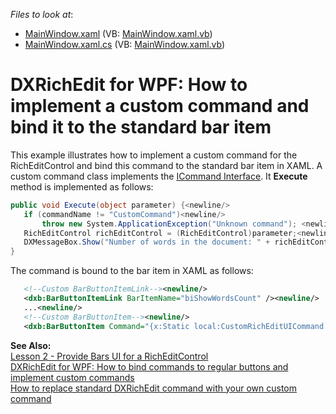 <!-- default file list -->
*Files to look at*:

* [MainWindow.xaml](./CS/MainWindow.xaml) (VB: [MainWindow.xaml.vb](./VB/MainWindow.xaml.vb))
* [MainWindow.xaml.cs](./CS/MainWindow.xaml.cs) (VB: [MainWindow.xaml.vb](./VB/MainWindow.xaml.vb))
<!-- default file list end -->
# DXRichEdit for WPF: How to implement a custom command and bind it to the standard bar item


<p>This example illustrates how to implement a custom command for the RichEditControl and bind this command to the standard bar item in XAML. A custom command class implements the <a href="http://msdn.microsoft.com/en-us/library/system.windows.input.icommand.aspx"><u>ICommand Interface</u></a>. It <strong>Execute</strong> method is implemented as follows:</p>

```cs
public void Execute(object parameter) {<newline/>
   if (commandName != "CustomCommand")<newline/>
       throw new System.ApplicationException("Unknown command"); <newline/>
   RichEditControl richEditControl = (RichEditControl)parameter;<newline/>
   DXMessageBox.Show("Number of words in the document: " + richEditControl.WordsCount.ToString());<newline/>
}
```

<p> </p><p>The command is bound to the bar item in XAML as follows:</p>

```xml
   <!--Custom BarButtonItemLink--><newline/>
   <dxb:BarButtonItemLink BarItemName="biShowWordsCount" /><newline/>
   ...<newline/>
   <!--Custom BarButtonItem--><newline/>
   <dxb:BarButtonItem Command="{x:Static local:CustomRichEditUICommand.CustomCommand}" CommandParameter="{Binding ElementName=richEditControl1}" Name="biShowWordsCount" LargeGlyph="pack://application:,,,/Images/words.png" Content="Words Count" Hint="Shows the number of words in the document." />
```

<p> </p><p><strong>See Also:</strong><br />
<a href="http://documentation.devexpress.com/#WPF/CustomDocument8847"><u>Lesson 2 - Provide Bars UI for a RichEditControl</u></a><br />
<a href="https://www.devexpress.com/Support/Center/p/E3229">DXRichEdit for WPF: How to bind commands to regular buttons and implement custom commands</a><br />
<a href="https://www.devexpress.com/Support/Center/p/E3722">How to replace standard DXRichEdit command with your own custom command</a></p>

<br/>


